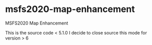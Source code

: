 # msfs2020-map-enhancement
MSFS2020 Map Enhancement

This is the source code < 5.1.0
I decide to close source this mode for version > 6 
